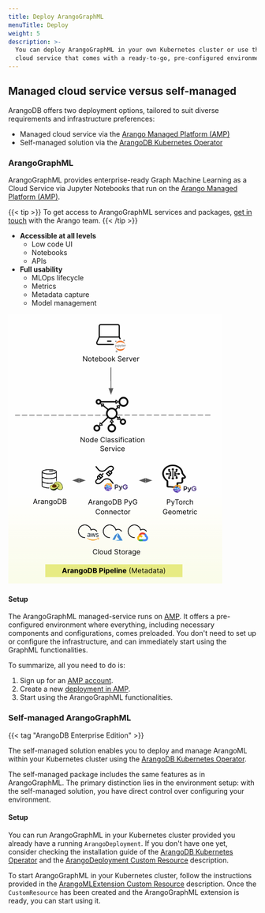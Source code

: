 ```yaml
---
title: Deploy ArangoGraphML
menuTitle: Deploy
weight: 5
description: >-
  You can deploy ArangoGraphML in your own Kubernetes cluster or use the managed
  cloud service that comes with a ready-to-go, pre-configured environment
---
```


## Managed cloud service versus self-managed

ArangoDB offers two deployment options, tailored to suit diverse requirements
and infrastructure preferences: 
- Managed cloud service via the [Arango Managed Platform (AMP)](https://dashboard.arangodb.cloud/home?utm_source=docs&utm_medium=cluster_pages&utm_campaign=docs_traffic)
- Self-managed solution via the [ArangoDB Kubernetes Operator](https://github.com/arangodb/kube-arangodb)

### ArangoGraphML

ArangoGraphML provides enterprise-ready Graph Machine Learning as a
Cloud Service via Jupyter Notebooks that run on the
[Arango Managed Platform (AMP)](https://dashboard.arangodb.cloud/home?utm_source=docs&utm_medium=cluster_pages&utm_campaign=docs_traffic).

{{< tip >}}
To get access to ArangoGraphML services and packages,
[get in touch](https://arango.ai/contact-us/)
with the Arango team.
{{< /tip >}}

- **Accessible at all levels**
  - Low code UI
  - Notebooks
  - APIs
- **Full usability**
  - MLOps lifecycle
  - Metrics
  - Metadata capture
  - Model management

![ArangoGraphML Pipeline](../../../../images/ArangoGraphML_Pipeline.png)

#### Setup

The ArangoGraphML managed-service runs on
[AMP](https://dashboard.arangodb.cloud/home?utm_source=docs&utm_medium=cluster_pages&utm_campaign=docs_traffic).
It offers a pre-configured environment where everything,
including necessary components and configurations, comes preloaded. You don't
need to set up or configure the infrastructure, and can immediately start using the
GraphML functionalities.

To summarize, all you need to do is:
1. Sign up for an [AMP account](https://dashboard.arangodb.cloud/home?utm_source=docs&utm_medium=cluster_pages&utm_campaign=docs_traffic).
2. Create a new [deployment in AMP](../../../../amp/deployments/_index.md#how-to-create-a-new-deployment).
3. Start using the ArangoGraphML functionalities.

### Self-managed ArangoGraphML

{{< tag "ArangoDB Enterprise Edition" >}}

The self-managed solution enables you to deploy and manage ArangoML within your
Kubernetes cluster using the [ArangoDB Kubernetes Operator](https://github.com/arangodb/kube-arangodb).

The self-managed package includes the same features as in ArangoGraphML.
The primary distinction lies in the environment setup: with the self-managed
solution, you have direct control over configuring your environment.

#### Setup

You can run ArangoGraphML in your Kubernetes
cluster provided you already have a running `ArangoDeployment`. If you don't
have one yet, consider checking the installation guide of the
[ArangoDB Kubernetes Operator](https://arangodb.github.io/kube-arangodb/docs/using-the-operator.html)
and the [ArangoDeployment Custom Resource](https://arangodb.github.io/kube-arangodb/docs/deployment-resource-reference.html)
description.

To start ArangoGraphML in your Kubernetes cluster, follow the instructions provided
in the [ArangoMLExtension Custom Resource](https://arangodb.github.io/kube-arangodb/docs/mlextension-resource.html)
description. Once the `CustomResource` has been created and the ArangoGraphML extension
is ready, you can start using it.
